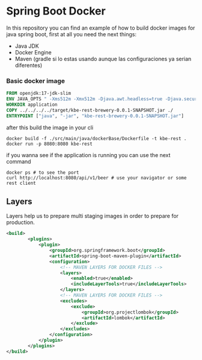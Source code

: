# Spring Boot Docker
In this repository you can find an example of how to build docker images for 
java spring boot, first at all you need the next things:
* Java JDK
* Docker Engine 
* Maven (gradle si lo estas usando aunque las configuraciones ya serian diferentes)


### Basic docker image

```dockerfile
FROM openjdk:17-jdk-slim
ENV JAVA_OPTS " -Xms512m -Xmx512m -Djava.awt.headless=true -Djava.security.egd=file:/dev/./urandom"
WORKDIR application
COPY ../../../../target/kbe-rest-brewery-0.0.1-SNAPSHOT.jar ./
ENTRYPOINT ["java", "-jar", "kbe-rest-brewery-0.0.1-SNAPSHOT.jar"]
```

after this build the image in your cli
```shell
docker build -f ./src/main/java/dockerBase/Dockerfile -t kbe-rest .
docker run -p 8080:8080 kbe-rest 
```
if you wanna see if the application is running you can use the next command
```shell
docker ps # to see the port
curl http://localhost:8080/api/v1/beer # use your navigator or some rest client
```


## Layers
Layers help us to prepare multi staging images in order to prepare for production.
```xml
<build>
        <plugins>
            <plugin>
                <groupId>org.springframework.boot</groupId>
                <artifactId>spring-boot-maven-plugin</artifactId>
                <configuration>
                    <!-- MAVEN LAYERS FOR DOCKER FILES -->
                    <layers>
                        <enabled>true</enabled>
                        <includeLayerTools>true</includeLayerTools>
                    </layers>
                    <!-- MAVEN LAYERS FOR DOCKER FILES -->
                    <excludes>
                        <exclude>
                            <groupId>org.projectlombok</groupId>
                            <artifactId>lombok</artifactId>
                        </exclude>
                    </excludes>
                </configuration>
            </plugin>
        </plugins>
</build>
```

